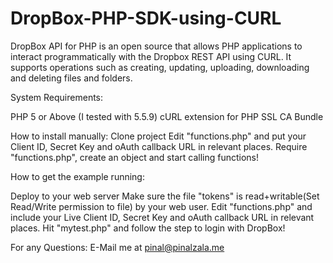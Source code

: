 # DropBox-PHP-SDK-using-CURL
DropBox API for PHP is an open source that allows PHP applications to interact programmatically with the Dropbox REST API using CURL.   It supports operations such as creating, updating, uploading, downloading and deleting files and folders.



System Requirements:

PHP 5 or Above (I tested with 5.5.9)
cURL extension for PHP
SSL CA Bundle


How to install manually:
Clone project
Edit "functions.php" and put your Client ID, Secret Key and oAuth callback URL in relevant places.
Require "functions.php", create an object and start calling functions!

How to get the example running:

Deploy to your web server
Make sure the file "tokens" is read+writable(Set Read/Write permission to file) by your web user.
Edit "functions.php" and include your Live Client ID, Secret Key and oAuth callback URL in relevant places.
Hit "mytest.php" and follow the step to login with DropBox!


For any Questions:
E-Mail me at pinal@pinalzala.me
